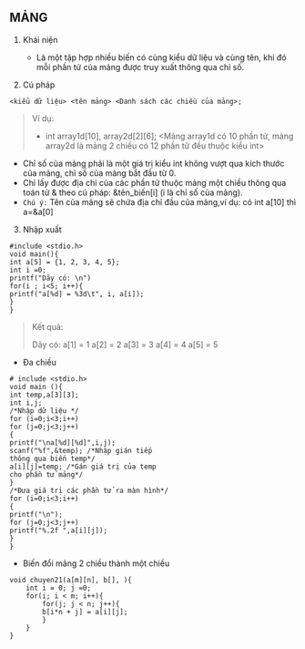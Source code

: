## **MẢNG**
1. Khái niện
	
    * Là một tập hợp nhiều biến có cùng kiểu dữ liệu và cùng tên, khi đó mỗi phần tử của mảng được
truy xuất thông qua chỉ số.

2. Cú pháp

```
<kiểu dữ liệu> <tên mảng> <Danh sách các chiều của mảng>;
```
>Ví dụ: 
>- int array1d[10], array2d[2][6]; <Mảng array1d có 10 phần tử, mảng array2d là mảng 2 chiều có 12 phần tử đều thuộc kiểu int>

* Chỉ số của mảng phải là một giá trị kiểu int không vượt qua kích thước của mảng, chỉ số
của mảng bắt đầu từ 0.
* Chỉ lấy được địa chỉ của các phần tử thuộc mảng một chiều thông qua toán tử & theo cú
pháp: &tên_biến[i] (i là chỉ số của mảng). 
* `Chú ý:` Tên của mảng sẽ chứa địa chỉ đầu của mảng,ví dụ: có int a[10] thì a=&a[0]

3. Nhập xuất
```
#include <stdio.h>
void main(){
int a[5] = {1, 2, 3, 4, 5};
int i =0;
printf("Dãy có: \n")
for(i ; i<5; i++){
printf("a[%d] = %3d\t", i, a[i]);
}
}
```
> Kết quả:
>
> Dãy có:
> a[1] = 1	a[2] = 2	a[3] = 3	a[4] = 4	a[5] = 5



* Đa chiều
```
# include <stdio.h>
void main (){
int temp,a[3][3];
int i,j;
/*Nhập dữ liệu */
for (i=0;i<3;i++)
for (j=0;j<3;j++)
{
printf("\na[%d][%d]",i,j);
scanf("%f",&temp); /*Nhập gián tiếp
thông qua biến temp*/
a[i][j]=temp; /*Gán giá trị của temp
cho phần tử mảng*/
}
/*Ðưa giá trị các phần tử ra màn hình*/
for (i=0;i<3;i++)
{
printf("\n");
for (j=0;j<3;j++)
printf("%.2f ",a[i][j]);
}
}
```
* Biến đổi mảng 2 chiều thành một chiều
```
void chuyen21(a[m][n], b[], ){
	int i = 0; j =0;
    for(i; i < m; i++){
    	for(j; j < n; j++){
    	b[i*n + j] = a[i][j];
    	}
    }
}
